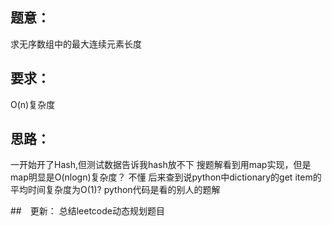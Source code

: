 ## 题意：
求无序数组中的最大连续元素长度

## 要求：
O(n)复杂度

## 思路：
一开始开了Hash,但测试数据告诉我hash放不下
搜题解看到用map实现，但是map明显是O(nlogn)复杂度？
不懂
后来查到说python中dictionary的get item的平均时间复杂度为O(1)?
python代码是看的别人的题解

##　更新：
总结leetcode动态规划题目

